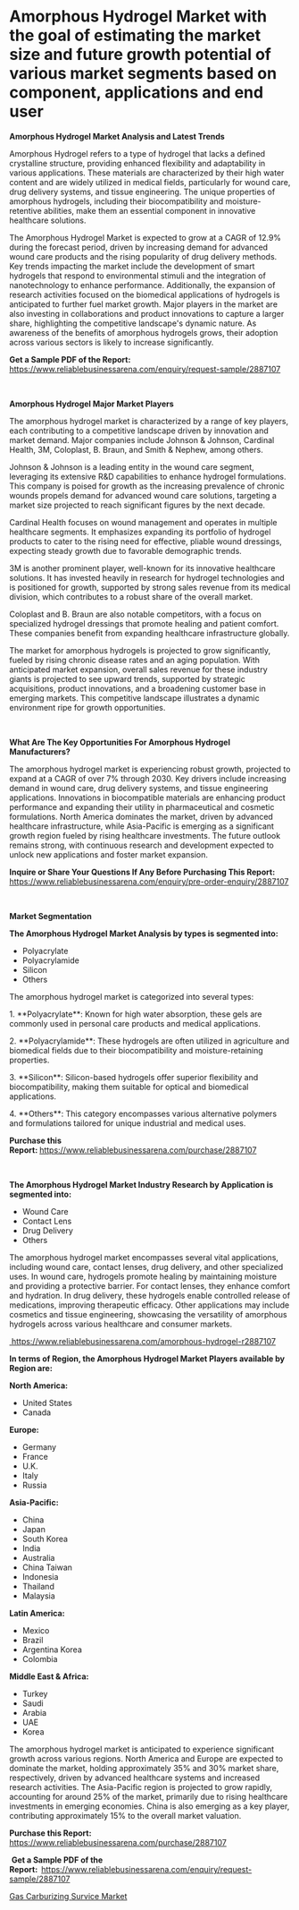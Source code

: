 <p><h1>Amorphous Hydrogel Market with the goal of estimating the market size and future growth potential of various market segments based on component, applications and end user</h1></p><p><strong>Amorphous Hydrogel Market Analysis and Latest Trends</strong></p>
<p><p>Amorphous Hydrogel refers to a type of hydrogel that lacks a defined crystalline structure, providing enhanced flexibility and adaptability in various applications. These materials are characterized by their high water content and are widely utilized in medical fields, particularly for wound care, drug delivery systems, and tissue engineering. The unique properties of amorphous hydrogels, including their biocompatibility and moisture-retentive abilities, make them an essential component in innovative healthcare solutions.</p><p>The Amorphous Hydrogel Market is expected to grow at a CAGR of 12.9% during the forecast period, driven by increasing demand for advanced wound care products and the rising popularity of drug delivery methods. Key trends impacting the market include the development of smart hydrogels that respond to environmental stimuli and the integration of nanotechnology to enhance performance. Additionally, the expansion of research activities focused on the biomedical applications of hydrogels is anticipated to further fuel market growth. Major players in the market are also investing in collaborations and product innovations to capture a larger share, highlighting the competitive landscape's dynamic nature. As awareness of the benefits of amorphous hydrogels grows, their adoption across various sectors is likely to increase significantly.</p></p>
<p><strong>Get a Sample PDF of the Report:&nbsp;</strong> <a href="https://www.reliablebusinessarena.com/enquiry/request-sample/2887107?utm_campaign=3013&utm_medium=2&utm_source=Github&utm_content=ia&utm_term=13032025&utm_id=amorphous-hydrogel">https://www.reliablebusinessarena.com/enquiry/request-sample/2887107</a></p>
<p>&nbsp;</p>
<p><strong>Amorphous Hydrogel Major Market Players</strong></p>
<p><p>The amorphous hydrogel market is characterized by a range of key players, each contributing to a competitive landscape driven by innovation and market demand. Major companies include Johnson & Johnson, Cardinal Health, 3M, Coloplast, B. Braun, and Smith & Nephew, among others.</p><p>Johnson & Johnson is a leading entity in the wound care segment, leveraging its extensive R&D capabilities to enhance hydrogel formulations. This company is poised for growth as the increasing prevalence of chronic wounds propels demand for advanced wound care solutions, targeting a market size projected to reach significant figures by the next decade.</p><p>Cardinal Health focuses on wound management and operates in multiple healthcare segments. It emphasizes expanding its portfolio of hydrogel products to cater to the rising need for effective, pliable wound dressings, expecting steady growth due to favorable demographic trends.</p><p>3M is another prominent player, well-known for its innovative healthcare solutions. It has invested heavily in research for hydrogel technologies and is positioned for growth, supported by strong sales revenue from its medical division, which contributes to a robust share of the overall market. </p><p>Coloplast and B. Braun are also notable competitors, with a focus on specialized hydrogel dressings that promote healing and patient comfort. These companies benefit from expanding healthcare infrastructure globally.</p><p>The market for amorphous hydrogels is projected to grow significantly, fueled by rising chronic disease rates and an aging population. With anticipated market expansion, overall sales revenue for these industry giants is projected to see upward trends, supported by strategic acquisitions, product innovations, and a broadening customer base in emerging markets. This competitive landscape illustrates a dynamic environment ripe for growth opportunities.</p></p>
<p>&nbsp;</p>
<p><strong>What Are The Key Opportunities For Amorphous Hydrogel Manufacturers?</strong></p>
<p><p>The amorphous hydrogel market is experiencing robust growth, projected to expand at a CAGR of over 7% through 2030. Key drivers include increasing demand in wound care, drug delivery systems, and tissue engineering applications. Innovations in biocompatible materials are enhancing product performance and expanding their utility in pharmaceutical and cosmetic formulations. North America dominates the market, driven by advanced healthcare infrastructure, while Asia-Pacific is emerging as a significant growth region fueled by rising healthcare investments. The future outlook remains strong, with continuous research and development expected to unlock new applications and foster market expansion.</p></p>
<p><strong>Inquire or Share Your Questions If Any Before Purchasing This Report:</strong> <a href="https://www.reliablebusinessarena.com/enquiry/pre-order-enquiry/2887107?utm_campaign=3013&utm_medium=2&utm_source=Github&utm_content=ia&utm_term=13032025&utm_id=amorphous-hydrogel">https://www.reliablebusinessarena.com/enquiry/pre-order-enquiry/2887107</a></p>
<p>&nbsp;</p>
<p><strong>Market Segmentation</strong></p>
<p><strong>The Amorphous Hydrogel Market Analysis by types is segmented into:</strong></p>
<p><ul><li>Polyacrylate</li><li>Polyacrylamide</li><li>Silicon</li><li>Others</li></ul></p>
<p><p>The amorphous hydrogel market is categorized into several types: </p><p>1. **Polyacrylate**: Known for high water absorption, these gels are commonly used in personal care products and medical applications. </p><p>2. **Polyacrylamide**: These hydrogels are often utilized in agriculture and biomedical fields due to their biocompatibility and moisture-retaining properties.</p><p>3. **Silicon**: Silicon-based hydrogels offer superior flexibility and biocompatibility, making them suitable for optical and biomedical applications.</p><p>4. **Others**: This category encompasses various alternative polymers and formulations tailored for unique industrial and medical uses.</p></p>
<p><strong>Purchase this Report:&nbsp;</strong><a href="https://www.reliablebusinessarena.com/purchase/2887107?utm_campaign=3013&utm_medium=2&utm_source=Github&utm_content=ia&utm_term=13032025&utm_id=amorphous-hydrogel">https://www.reliablebusinessarena.com/purchase/2887107</a></p>
<p>&nbsp;</p>
<p><strong>The Amorphous Hydrogel Market Industry Research by Application is segmented into:</strong></p>
<p><ul><li>Wound Care</li><li>Contact Lens</li><li>Drug Delivery</li><li>Others</li></ul></p>
<p><p>The amorphous hydrogel market encompasses several vital applications, including wound care, contact lenses, drug delivery, and other specialized uses. In wound care, hydrogels promote healing by maintaining moisture and providing a protective barrier. For contact lenses, they enhance comfort and hydration. In drug delivery, these hydrogels enable controlled release of medications, improving therapeutic efficacy. Other applications may include cosmetics and tissue engineering, showcasing the versatility of amorphous hydrogels across various healthcare and consumer markets.</p></p>
<p><a href="https://www.reliablebusinessarena.com/amorphous-hydrogel-r2887107?utm_campaign=3013&utm_medium=2&utm_source=Github&utm_content=ia&utm_term=13032025&utm_id=amorphous-hydrogel">&nbsp;https://www.reliablebusinessarena.com/amorphous-hydrogel-r2887107</a></p>
<p><strong>In terms of Region, the Amorphous Hydrogel Market Players available by Region are:</strong></p>
<p>
    <p> <strong> North America: </strong>
        <ul>
            <li>United States</li>
            <li>Canada</li>
        </ul>
        </p> 
    <p> <strong> Europe: </strong>
        <ul>
            <li>Germany</li>
            <li>France</li>
            <li>U.K.</li>
            <li>Italy</li>
            <li>Russia</li>
        </ul>
        </p> 
    <p> <strong> Asia-Pacific: </strong>
        <ul>
            <li>China</li>
            <li>Japan</li>
            <li>South Korea</li>
            <li>India</li>
            <li>Australia</li>
            <li>China Taiwan</li>
            <li>Indonesia</li>
            <li>Thailand</li>
            <li>Malaysia</li>
        </ul>
        </p> 
    <p> <strong> Latin America: </strong>
        <ul>
            <li>Mexico</li>
            <li>Brazil</li>
            <li>Argentina Korea</li>
            <li>Colombia</li>
        </ul>
        </p> 
    <p> <strong> Middle East & Africa: </strong>
        <ul>
            <li>Turkey</li>
            <li>Saudi</li>
            <li>Arabia</li>
            <li>UAE</li>
            <li>Korea</li>
        </ul>
    </p>
    </p>
<p><p>The amorphous hydrogel market is anticipated to experience significant growth across various regions. North America and Europe are expected to dominate the market, holding approximately 35% and 30% market share, respectively, driven by advanced healthcare systems and increased research activities. The Asia-Pacific region is projected to grow rapidly, accounting for around 25% of the market, primarily due to rising healthcare investments in emerging economies. China is also emerging as a key player, contributing approximately 15% to the overall market valuation.</p></p>
<p><strong>Purchase this Report: </strong><a href="https://www.reliablebusinessarena.com/purchase/2887107?utm_campaign=3013&utm_medium=2&utm_source=Github&utm_content=ia&utm_term=13032025&utm_id=amorphous-hydrogel">https://www.reliablebusinessarena.com/purchase/2887107</a></p>
<p>&nbsp;<strong>Get a Sample PDF of the Report:&nbsp;&nbsp;</strong><a href="https://www.reliablebusinessarena.com/enquiry/request-sample/2887107?utm_campaign=3013&utm_medium=2&utm_source=Github&utm_content=ia&utm_term=13032025&utm_id=amorphous-hydrogel">https://www.reliablebusinessarena.com/enquiry/request-sample/2887107</a></p>
<p><strong></strong></p>
<p><p><a href="https://github.com/ngozudapshi/Market-Research-Report-List-1/blob/main/gas-carburizing-survice-market.md?utm_campaign=3013&utm_medium=2&utm_source=Github&utm_content=ia&utm_term=13032025&utm_id=amorphous-hydrogel">Gas Carburizing Survice Market</a></p></p>